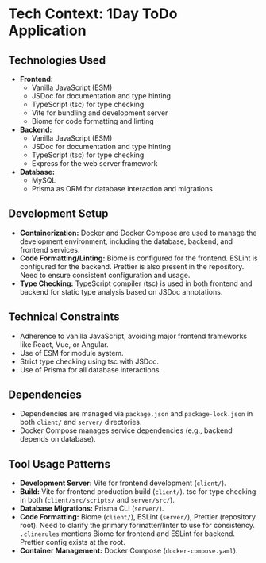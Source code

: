 # Tech Context: 1Day ToDo Application

## Technologies Used

- **Frontend:**
    - Vanilla JavaScript (ESM)
    - JSDoc for documentation and type hinting
    - TypeScript (tsc) for type checking
    - Vite for bundling and development server
    - Biome for code formatting and linting
- **Backend:**
    - Vanilla JavaScript (ESM)
    - JSDoc for documentation and type hinting
    - TypeScript (tsc) for type checking
    - Express for the web server framework
- **Database:**
    - MySQL
    - Prisma as ORM for database interaction and migrations

## Development Setup

- **Containerization:** Docker and Docker Compose are used to manage the development environment, including the database, backend, and frontend services.
- **Code Formatting/Linting:** Biome is configured for the frontend. ESLint is configured for the backend. Prettier is also present in the repository. Need to ensure consistent configuration and usage.
- **Type Checking:** TypeScript compiler (tsc) is used in both frontend and backend for static type analysis based on JSDoc annotations.

## Technical Constraints

- Adherence to vanilla JavaScript, avoiding major frontend frameworks like React, Vue, or Angular.
- Use of ESM for module system.
- Strict type checking using tsc with JSDoc.
- Use of Prisma for all database interactions.

## Dependencies

- Dependencies are managed via `package.json` and `package-lock.json` in both `client/` and `server/` directories.
- Docker Compose manages service dependencies (e.g., backend depends on database).

## Tool Usage Patterns

- **Development Server:** Vite for frontend development (`client/`).
- **Build:** Vite for frontend production build (`client/`). tsc for type checking in both (`client/src/scripts/` and `server/src/`).
- **Database Migrations:** Prisma CLI (`server/`).
- **Code Formatting:** Biome (`client/`), ESLint (`server/`), Prettier (repository root). Need to clarify the primary formatter/linter to use for consistency. `.clinerules` mentions Biome for frontend and ESLint for backend. Prettier config exists at the root.
- **Container Management:** Docker Compose (`docker-compose.yaml`).
